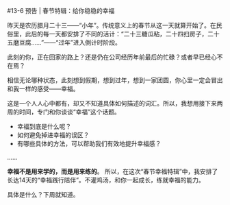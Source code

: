 #13-6 预告 | 春节特辑：给你稳稳的幸福 

昨天是农历腊月二十三——“小年”。传统意义上的春节从这一天就算开始了。在民俗里，此后的每一天都安排了不同的活计：“二十三糖瓜粘，二十四扫房子，二十五磨豆腐……”——“过年”进入倒计时阶段。

此刻的你，正在回家的路上？还是仍在公司经历年前最后的忙碌？或者早已经心不在焉？

相信无论哪种状态，此刻想到假期，想到过年，想到一家团圆，你心里一定会冒出和我一样的感受——幸福。

这是一个人人心中都有，却又不知道具体如何描述的词汇。所以，我想用接下来两周的时间，专门和你谈谈“幸福”这个话题。
- 幸福到底是什么呢？
- 如何避免掉进幸福的误区？
- 有哪些具体的方法，可以帮助我们有效地提升幸福感？

……

**幸福不是用来学的，而是用来练的**。 所以，在这次“春节幸福特辑”中，我安排了长达14天的“幸福践行陪伴”。不灌鸡汤，和你一起成长，练就幸福的能力。

具体是什么？下周就知道。